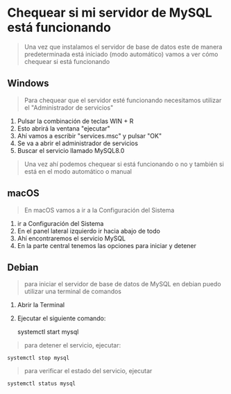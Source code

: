 # Chequear si mi servidor de MySQL está funcionando

> Una vez que instalamos el servidor de base de datos este de manera predeterminada está iniciado (modo automático)
> vamos a ver cómo chequear si está funcionando

## Windows
> Para chequear que el servidor esté funcionando necesitamos utilizar el "Administrador de servicios"

1. Pulsar la combinación de teclas WIN + R
2. Esto abrirá la ventana "ejecutar"
3. Ahí vamos a escribir "services.msc" y pulsar "OK"
4. Se va a abrir el administrador de servicios
5. Buscar el servicio llamado MySQL8.0

> Una vez ahí podemos chequear si está funcionando o no y también si está en el modo automático o manual

## macOS

> En macOS vamos a ir a la Configuración del Sistema

1. ir a Configuración del Sistema
2. En el panel lateral izquierdo ir hacia abajo de todo
3. Ahí encontraremos el servicio MySQL
4. En la parte central tenemos las opciones para iniciar y detener

## Debian

> para iniciar el servidor de base de datos de MySQL en debian
> puedo utilizar una terminal de comandos

1. Abrir la Terminal
2. Ejecutar el siguiente comando:

   systemctl start mysql

> para detener el servicio, ejecutar:

    systemctl stop mysql

> para verificar el estado del servicio, ejecutar

    systemctl status mysql

